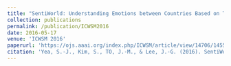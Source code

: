 ```yaml
---
title: "SentiWorld: Understanding Emotions between Countries Based on Tweets"
collection: publications
permalink: /publication/ICWSM2016
date: 2016-05-17
venue: 'ICWSM 2016'
paperurl: 'https://ojs.aaai.org/index.php/ICWSM/article/view/14706/14555'
citation: 'Yea, S.-J., Kim, S., TO, J.-M., & Lee, J.-G. (2016). SentiWorld: Understanding Emotions between Countries Based on Tweets. ICWSM 2016 Demo.'
---
```

